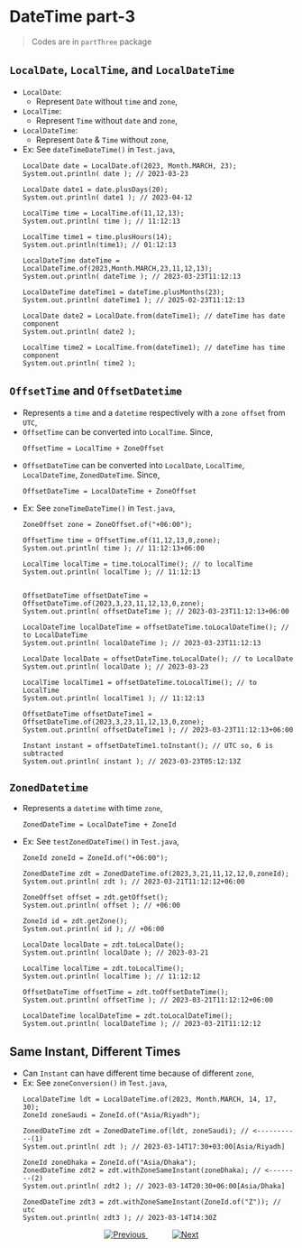 
# DateTime part-3

> Codes are in `partThree` package

## `LocalDate`, `LocalTime`, and `LocalDateTime`
- `LocalDate`:
  - Represent `Date` without `time` and `zone`,
- `LocalTime`:
  - Represent `Time` without `date` and `zone`,
- `LocalDateTime`:
  - Represent `Date` & `Time` without `zone`,
- Ex: See `dateTimeDateTime()` in `Test.java`,
    ```
    LocalDate date = LocalDate.of(2023, Month.MARCH, 23);
    System.out.println( date ); // 2023-03-23
    
    LocalDate date1 = date.plusDays(20);
    System.out.println( date1 ); // 2023-04-12
    
    LocalTime time = LocalTime.of(11,12,13);
    System.out.println( time ); // 11:12:13
    
    LocalTime time1 = time.plusHours(14);
    System.out.println(time1); // 01:12:13
    
    LocalDateTime dateTime = LocalDateTime.of(2023,Month.MARCH,23,11,12,13);
    System.out.println( dateTime ); // 2023-03-23T11:12:13
    
    LocalDateTime dateTime1 = dateTime.plusMonths(23);
    System.out.println( dateTime1 ); // 2025-02-23T11:12:13
    
    LocalDate date2 = LocalDate.from(dateTime1); // dateTime has date component
    System.out.println( date2 );
    
    LocalTime time2 = LocalTime.from(dateTime1); // dateTime has time component
    System.out.println( time2 );
    ```

## `OffsetTime` and `OffsetDatetime`
- Represents a `time` and a `datetime` respectively with a `zone offset` from `UTC`,
- `OffsetTime` can be converted into `LocalTime`. Since,
  ```
  OffsetTime = LocalTime + ZoneOffset
  ```
- `OffsetDateTime` can be converted into `LocalDate`, `LocalTime`, `LocalDateTime`, `ZonedDateTime`. Since,
  ```
  OffsetDateTime = LocalDateTime + ZoneOffset
  ```
- Ex: See `zoneTimeDateTime()` in `Test.java`,
    ```
    ZoneOffset zone = ZoneOffset.of("+06:00");

    OffsetTime time = OffsetTime.of(11,12,13,0,zone);
    System.out.println( time ); // 11:12:13+06:00

    LocalTime localTime = time.toLocalTime(); // to localTime
    System.out.println( localTime ); // 11:12:13

  
    OffsetDateTime offsetDateTime = OffsetDateTime.of(2023,3,23,11,12,13,0,zone);
    System.out.println( offsetDateTime ); // 2023-03-23T11:12:13+06:00

    LocalDateTime localDateTime = offsetDateTime.toLocalDateTime(); // to LocalDateTime
    System.out.println( localDateTime ); // 2023-03-23T11:12:13

    LocalDate localDate = offsetDateTime.toLocalDate(); // to LocalDate
    System.out.println( localDate ); // 2023-03-23

    LocalTime localTime1 = offsetDateTime.toLocalTime(); // to LocalTime
    System.out.println( localTime1 ); // 11:12:13

    OffsetDateTime offsetDateTime1 = OffsetDateTime.of(2023,3,23,11,12,13,0,zone);
    System.out.println( offsetDateTime1 ); // 2023-03-23T11:12:13+06:00

    Instant instant = offsetDateTime1.toInstant(); // UTC so, 6 is subtracted
    System.out.println( instant ); // 2023-03-23T05:12:13Z
    ```

## `ZonedDatetime`
- Represents a `datetime` with time `zone`,
    ```
    ZonedDateTime = LocalDateTime + ZoneId
    ```
- Ex: See `testZonedDateTime()` in `Test.java`,
    ```
    ZoneId zoneId = ZoneId.of("+06:00");
    
    ZonedDateTime zdt = ZonedDateTime.of(2023,3,21,11,12,12,0,zoneId);
    System.out.println( zdt ); // 2023-03-21T11:12:12+06:00
    
    ZoneOffset offset = zdt.getOffset();
    System.out.println( offset ); // +06:00
    
    ZoneId id = zdt.getZone();
    System.out.println( id ); // +06:00
    
    LocalDate localDate = zdt.toLocalDate();
    System.out.println( localDate ); // 2023-03-21
    
    LocalTime localTime = zdt.toLocalTime();
    System.out.println( localTime ); // 11:12:12
    
    OffsetDateTime offsetTime = zdt.toOffsetDateTime();
    System.out.println( offsetTime ); // 2023-03-21T11:12:12+06:00
            
    LocalDateTime localDateTime = zdt.toLocalDateTime();
    System.out.println( localDateTime ); // 2023-03-21T11:12:12
    ```

## Same Instant, Different Times
- Can `Instant` can have different time because of different `zone`,
- Ex: See `zoneConversion()` in `Test.java`,
    ```
    LocalDateTime ldt = LocalDateTime.of(2023, Month.MARCH, 14, 17, 30);
    ZoneId zoneSaudi = ZoneId.of("Asia/Riyadh");
    
    ZonedDateTime zdt = ZonedDateTime.of(ldt, zoneSaudi); // <-----------(1)
    System.out.println( zdt ); // 2023-03-14T17:30+03:00[Asia/Riyadh]
    
    ZoneId zoneDhaka = ZoneId.of("Asia/Dhaka");
    ZonedDateTime zdt2 = zdt.withZoneSameInstant(zoneDhaka); // <--------(2)
    System.out.println( zdt2 ); // 2023-03-14T20:30+06:00[Asia/Dhaka]
    
    ZonedDateTime zdt3 = zdt.withZoneSameInstant(ZoneId.of("Z")); // utc
    System.out.println( zdt3 ); // 2023-03-14T14:30Z
    ```

    
    
    
    
    



<!-- bottom_nav_bar_1243 -->
<div align="center">
<a href="https://github.com/abusaeed2433/JavaInREADME/tree/main/datetime/part2/">
    <img src="https://img.shields.io/badge/◀%20Previous-blue?style=for-the-badge" alt="Previous">
</a>
&nbsp;&nbsp;&nbsp;&nbsp;&nbsp;&nbsp;&nbsp;&nbsp;&nbsp;&nbsp;
<a href="https://github.com/abusaeed2433/JavaInREADME/tree/main/datetime/part4/">
    <img src="https://img.shields.io/badge/Next%20▶-blue?style=for-the-badge" alt="Next">
</a>
</div>
<!-- bottom_nav_bar_1243 -->
    